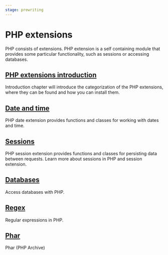 ```yaml
---
stage: prewriting
---
```


# PHP extensions

PHP consists of extensions. PHP extension is a self containing module that
provides some particular functionality, such as sessions or accessing databases.

## [PHP extensions introduction](intro.md)

Introduction chapter will introduce the categorization of the PHP extensions,
where they can be found and how you can install them.

## [Date and time](date-time.md)

PHP date extension provides functions and classes for working with dates and
time.

## [Sessions](/php/ext/sessions)

PHP session extension provides functions and classes for persisting data between
requests. Learn more about sessions in PHP and session extension.

## [Databases](/php/ext/db)

Access databases with PHP.

## [Regex](regex.md)

Regular expressions in PHP.

## [Phar](phar.md)

Phar (PHP Archive)
